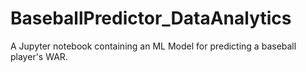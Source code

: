 # BaseballPredictor_DataAnalytics
A Jupyter notebook containing an ML Model for predicting a baseball player's WAR. 
